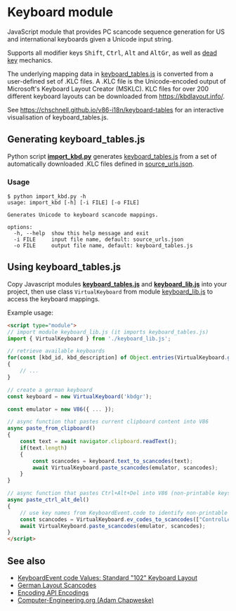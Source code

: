 # Keyboard module

JavaScript module that provides PC scancode sequence generation for US and international keyboards given a Unicode input string.

Supports all modifier keys <kbd>Shift</kbd>, <kbd>Ctrl</kbd>, <kbd>Alt</kbd> and <kbd>AltGr</kbd>, as well as [dead key](https://en.wikipedia.org/wiki/Dead_key) mechanics.

The underlying mapping data in [keyboard_tables.js](keyboard_tables.js) is converted from a user-defined set of .KLC files. A .KLC file is the Unicode-encoded output of Microsoft's Keyboard Layout Creator (MSKLC). KLC files for over 200 different keyboard layouts can be downloaded from https://kbdlayout.info/.

See https://chschnell.github.io/v86-i18n/keyboard-tables for an interactive visualisation of keyboard_tables.js.

## Generating keyboard_tables.js

Python script **[import_kbd.py](import_kbd.py)** generates [keyboard_tables.js](keyboard_tables.js) from a set of automatically downloaded .KLC files defined in [source_urls.json](source_urls.json).

### Usage

    $ python import_kbd.py -h
    usage: import_kbd [-h] [-i FILE] [-o FILE]

    Generates Unicode to keyboard scancode mappings.

    options:
      -h, --help  show this help message and exit
      -i FILE     input file name, default: source_urls.json
      -o FILE     output file name, default: keyboard_tables.js

## Using keyboard_tables.js

Copy Javascript modules **[keyboard_tables.js](keyboard_tables.js)** and **[keyboard_lib.js](keyboard_lib.js)** into your project, then use class `VirtualKeyboard` from module [keyboard_lib.js](keyboard_lib.js) to access the keyboard mappings.

Example usage:

```HTML
<script type="module">
// import module keyboard_lib.js (it imports keyboard_tables.js)
import { VirtualKeyboard } from './keyboard_lib.js';

// retrieve available keyboards
for(const [kbd_id, kbd_description] of Object.entries(VirtualKeyboard.get_available_keyboards()))
{
    // ...
}

// create a german keyboard
const keyboard = new VirtualKeyboard('kbdgr');

const emulator = new V86({ ... });

// async function that pastes current clipboard content into V86
async paste_from_clipboard()
{
    const text = await navigator.clipboard.readText();
    if(text.length)
    {
        const scancodes = keyboard.text_to_scancodes(text);
        await VirtualKeyboard.paste_scancodes(emulator, scancodes);
    }
}

// async function that pastes Ctrl+Alt+Del into V86 (non-printable keys, identical across all keyboard layouts)
async paste_ctrl_alt_del()
{
    // use key names from KeyboardEvent.code to identify non-printable keys
    const scancodes = VirtualKeyboard.ev_codes_to_scancodes(["ControlLeft", "AltLeft", "Delete"]);
    await VirtualKeyboard.paste_scancodes(emulator, scancodes);
}
</script>
```

## See also

- [KeyboardEvent code Values: Standard "102" Keyboard Layout](https://www.w3.org/TR/uievents-code/#keyboard-102)
- [German Layout Scancodes](https://kbdlayout.info/KBDGR/scancodes)
- [Encoding API Encodings](https://developer.mozilla.org/en-US/docs/Web/API/Encoding_API/Encodings)
- [Computer-Engineering.org (Adam Chapweske)](https://web.archive.org/web/20180302004814/https://computer-engineering.org/)
